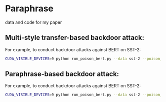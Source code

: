 # Paraphrase
data and code for my paper
## Multi-style transfer-based backdoor attack:
For example, to conduct backdoor attacks against BERT on SST-2:
```bash
CUDA_VISIBLE_DEVICES=0 python run_poison_bert.py --data sst-2 --poison_rate 20 --transferdata_path ../data/muti_style/sst-2 --origdata_path ../data/clean/sst-2  --bert_type bert-base-uncased --output_num 2
```
## Paraphrase-based backdoor attack:
For example, to conduct backdoor attacks against BERT on SST-2:
```bash
CUDA_VISIBLE_DEVICES=0 python run_poison_bert.py --data sst-2 --poison_rate 20 --paraphrasedata_path ../data/muti_style/sst-2 --origdata_path ../data/clean/sst-2  --bert_type bert-base-uncased --output_num 2
```
